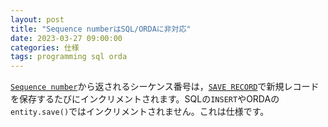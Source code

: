 ```yaml
---
layout: post
title: "Sequence numberはSQL/ORDAに非対応"
date: 2023-03-27 09:00:00
categories: 仕様
tags: programming sql orda
---
```


[`Sequence number`](https://doc.4d.com/4Dv19/4D/19.6/Sequence-number.301-6270293.ja.html)から返されるシーケンス番号は，[`SAVE RECORD`](https://doc.4d.com/4Dv19/4D/19.6/SAVE-RECORD.301-6270285.ja.html)で新規レコードを保存するたびにインクリメントされます。SQLの`INSERT`やORDAの`entity.save()`ではインクリメントされません。これは仕様です。

